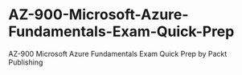# AZ-900-Microsoft-Azure-Fundamentals-Exam-Quick-Prep
AZ-900 Microsoft Azure Fundamentals Exam Quick Prep by Packt Publishing
